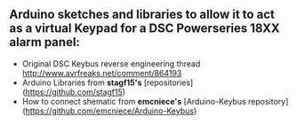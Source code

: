 Arduino sketches and libraries to allow it to act as a virtual Keypad for a DSC Powerseries 18XX alarm panel:
-------------------------------------------------------------------------------------------------------------
 - Original DSC Keybus reverse engineering thread http://www.avrfreaks.net/comment/864193
 - Arduino Libraries from **stagf15's** [repositories] (https://github.com/stagf15)
 - How to connect shematic from **emcniece's** [Arduino-Keybus repository] (https://github.com/emcniece/Arduino-Keybus)

